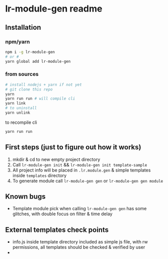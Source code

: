 # lr-module-gen readme
## Installation
### npm/yarn 
```zsh
npm i -g lr-module-gen
# or #
yarn global add lr-module-gen
```
### from sources
```zsh
# install nodejs + yarn if not yet
# git clone this repo
yarn
yarn run run # will compile cli
yarn link
# to uninstall 
yarn unlink
```
to recompile cli
```zsh
yarn run run
```

## First steps (just to figure out how it works)
1. mkdir & cd to new empty project directory
2. Call `lr-module-gen init` && `lr-module-gen init template-sample`
3. All project info will be placed in `.lr.module.gen` & simple templates inside `templates` directory
4. To generate module call `lr-module-gen gen` or `lr-module-gen gen module`

## Known bugs
- Template module pick when calling `lr-module-gen gen` has some glitches, with double focus on filter & time delay
## External templates check points
- info.js inside template directory included as simple js file, with rw permissions, all templates should be checked & verified by user
- 